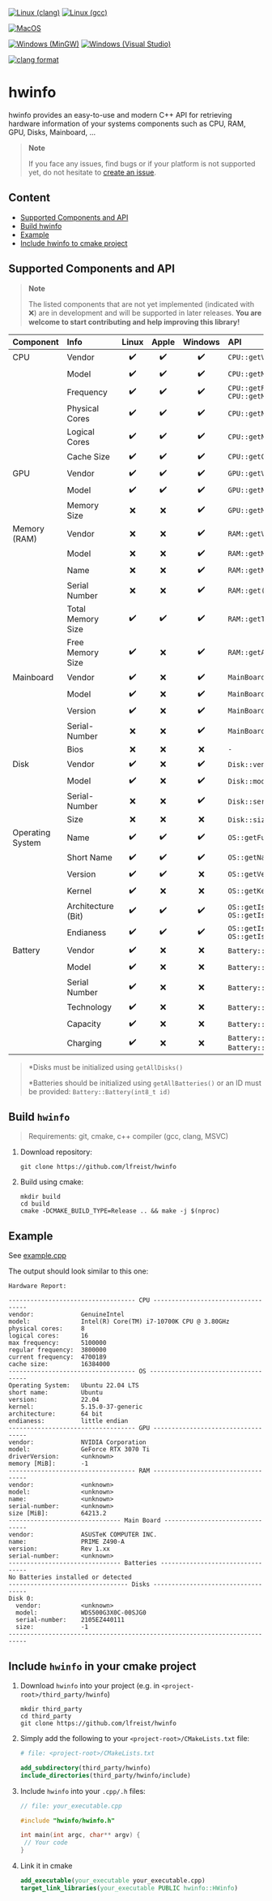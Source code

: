 [![Linux (clang)](https://github.com/lfreist/hwinfo/actions/workflows/build-linux-clang.yml/badge.svg)](https://github.com/lfreist/hwinfo/actions/workflows/build-linux-clang.yml)
[![Linux (gcc)](https://github.com/lfreist/hwinfo/actions/workflows/build-linux-gcc.yml/badge.svg)](https://github.com/lfreist/hwinfo/actions/workflows/build-linux-gcc.yml)

[![MacOS](https://github.com/lfreist/hwinfo/actions/workflows/build-macos.yml/badge.svg)](https://github.com/lfreist/hwinfo/actions/workflows/build-macos.yml)

[![Windows (MinGW)](https://github.com/lfreist/hwinfo/actions/workflows/build-windows-mingw.yml/badge.svg)](https://github.com/lfreist/hwinfo/actions/workflows/build-windows-mingw.yml)
[![Windows (Visual Studio)](https://github.com/lfreist/hwinfo/actions/workflows/build-windows-vs.yml/badge.svg)](https://github.com/lfreist/hwinfo/actions/workflows/build-windows-vs.yml)

[![clang format](https://github.com/lfreist/hwinfo/actions/workflows/format-check.yml/badge.svg)](https://github.com/lfreist/hwinfo/actions/workflows/format-check.yml)

# hwinfo

hwinfo provides an easy-to-use and modern C++ API for retrieving hardware information of your systems components such as
CPU, RAM, GPU, Disks, Mainboard, ...

> **Note**
>
> If you face any issues, find bugs or if your platform is not supported yet, do not hesitate
> to [create an issue](https://github.com/lfreist/hwinfo/issues).

## Content

* [Supported Components and API](#supported-components-and-api)
* [Build hwinfo](#build-hwinfo)
* [Example](#example)
* [Include hwinfo to cmake project](#include-hwinfo-in-your-cmake-project)

## Supported Components and API

> **Note**
>
> The listed components that are not yet implemented (indicated with ❌) are in development and will be supported in
> later releases. **You are welcome to start contributing and help improving this library!**

| Component        | Info               | Linux  | Apple | Windows | API                                                                   |
|------------------|:-------------------|:------:|:-----:|:-------:|:----------------------------------------------------------------------|
| CPU              | Vendor             |   ✔️   |  ✔️   |   ✔️    | `CPU::getVendor()`                                                    |
|                  | Model              |   ✔️   |  ✔️   |   ✔️    | `CPU::getModelName()`                                                 |
|                  | Frequency          |   ✔️   |  ✔️   |   ✔️    | `CPU::getRegularClockSpeed_kHz()` </br> `CPU::getMaxClockSpeed_kHz()` |
|                  | Physical Cores     |   ✔️   |  ✔️   |   ✔️    | `CPU::getNumPhysicalCores()`                                          |
|                  | Logical Cores      |   ✔️   |  ✔️   |   ✔️    | `CPU::getNumLogicalCores()`                                           |
|                  | Cache Size         |   ✔️   |  ✔️   |   ✔️    | `CPU::getCacheSize_Bytes()`                                           |
| GPU              | Vendor             |   ✔️   |  ✔️   |   ✔️    | `GPU::getVendor()`                                                    |
|                  | Model              |   ✔️   |  ✔️   |   ✔️    | `GPU::getName()`                                                      |
|                  | Memory Size        |   ❌    |   ❌   |   ✔️    | `GPU::getMemory_Bytes()`                                              |
| Memory (RAM)     | Vendor             |   ❌    |   ❌   |   ✔️    | `RAM::getVendor()`                                                    |
|                  | Model              |   ❌    |   ❌   |   ✔️    | `RAM::getModel()`                                                     |
|                  | Name               |   ❌    |   ❌   |   ✔️    | `RAM::getName()`                                                      |
|                  | Serial Number      |   ❌    |   ❌   |   ✔️    | `RAM::get()`                                                          |
|                  | Total Memory Size  |   ✔️   |  ✔️   |   ✔️    | `RAM::getTotalSizes_Bytes()`                                          |
|                  | Free Memory Size   |   ✔️   |   ❌   |    ✔️    | `RAM::getAvailableMemory()`                                                                   |
| Mainboard        | Vendor             |   ✔️   |   ❌   |   ✔️    | `MainBoard::getVendor()`                                              |
|                  | Model              |   ✔️   |   ❌   |   ✔️    | `MainBoard::getName()`                                                |
|                  | Version            |   ✔️   |   ❌   |   ✔️    | `MainBoard::getVersion()`                                             |
|                  | Serial-Number      |   ❌    |   ❌   |   ✔️    | `MainBoard::getSerialNumber()`                                        |
|                  | Bios               |   ❌    |   ❌   |    ❌    | `-`                                                                   |
| Disk             | Vendor             |   ✔️   |   ❌   |   ✔️    | `Disk::vendor()`*                                                     |
|                  | Model              |   ✔️   |   ❌   |   ✔️    | `Disk::model()`*                                                      |
|                  | Serial-Number      |   ❌    |   ❌   |   ✔️    | `Disk::serialNumber`*                                                 |
|                  | Size               |   ❌    |   ❌   |    ❌    | `Disk::size_Bytes()`*                                                 |
| Operating System | Name               |   ✔️   |  ✔️   |   ✔️    | `OS::getFullName()`                                                   |
|                  | Short Name         |   ✔️   |  ✔️   |   ✔️    | `OS::getName()`                                                       |
|                  | Version            |   ✔️   |  ✔️   |    ❌    | `OS::getVersion()`                                                    |
|                  | Kernel             |   ✔️   |   ❌   |    ❌    | `OS::getKernel()`                                                     |
|                  | Architecture (Bit) |   ✔️   |  ✔️   |   ✔️    | `OS::getIs32bit()` </br> `OS::getIs64bit()`                           |
|                  | Endianess          |   ✔️   |  ✔️   |   ✔️    | `OS::getIsBigEndian()` </br> `OS::getIsLittleEndian()`                |
| Battery          | Vendor             |   ✔️   |   ❌   |    ❌    | `Battery::vendor()`*                                                  |
|                  | Model              |   ✔️   |   ❌   |    ❌    | `Battery::model()`*                                                   |
|                  | Serial Number      |   ✔️   |   ❌   |    ❌    | `Battery::serialNumber()`*                                            |
|                  | Technology         |   ✔️   |   ❌   |    ❌    | `Battery::technology()`*                                              |
|                  | Capacity           |   ✔️   |   ❌   |   ️❌    | `Battery::capacity()`*                                                |
|                  | Charging           |   ✔️   |   ❌   |    ❌    | `Battery::charging()` </br> `Battery::discharging()`*                 |

> *Disks must be initialized using `getAllDisks()`
>
> *Batteries should be initialized using `getAllBatteries()` or an ID must be provided: `Battery::Battery(int8_t id)`

## Build `hwinfo`

> Requirements: git, cmake, c++ compiler (gcc, clang, MSVC)

1. Download repository:
    ```
    git clone https://github.com/lfreist/hwinfo
    ```
2. Build using cmake:
    ```
    mkdir build
    cd build
    cmake -DCMAKE_BUILD_TYPE=Release .. && make -j $(nproc)
    ```

## Example

See [example.cpp](examples/example.cpp)

The output should look similar to this one:

```
Hardware Report:

----------------------------------- CPU -----------------------------------
vendor:             GenuineIntel
model:              Intel(R) Core(TM) i7-10700K CPU @ 3.80GHz
physical cores:     8
logical cores:      16
max frequency:      5100000
regular frequency:  3800000
current frequency:  4700189
cache size:         16384000
----------------------------------- OS ------------------------------------
Operating System:   Ubuntu 22.04 LTS
short name:         Ubuntu
version:            22.04
kernel:             5.15.0-37-generic
architecture:       64 bit
endianess:          little endian
----------------------------------- GPU -----------------------------------
vendor:             NVIDIA Corporation
model:              GeForce RTX 3070 Ti
driverVersion:      <unknown>
memory [MiB]:       -1
----------------------------------- RAM -----------------------------------
vendor:             <unknown>
model:              <unknown>
name:               <unknown>
serial-number:      <unknown>
size [MiB]:         64213.2
------------------------------- Main Board --------------------------------
vendor:             ASUSTeK COMPUTER INC.
name:               PRIME Z490-A
version:            Rev 1.xx
serial-number:      <unknown>
------------------------------- Batteries ---------------------------------
No Batteries installed or detected
--------------------------------- Disks -----------------------------------
Disk 0:
  vendor:           <unknown>
  model:            WDS500G3X0C-00SJG0
  serial-number:    2105EZ440111
  size:             -1
---------------------------------------------------------------------------
```

## Include `hwinfo` in your cmake project

1. Download `hwinfo` into your project (e.g. in `<project-root>/third_party/hwinfo`)
    ```
    mkdir third_party
    cd third_party
    git clone https://github.com/lfreist/hwinfo
    ```
2. Simply add the following to your `<project-root>/CMakeLists.txt` file:
    ```cmake
    # file: <project-root>/CMakeLists.txt
    
    add_subdirectory(third_party/hwinfo)
    include_directories(third_party/hwinfo/include)
    ```
3. Include `hwinfo` into your `.cpp/.h` files:
    ```c++
    // file: your_executable.cpp
    
    #include "hwinfo/hwinfo.h"

   int main(int argc, char** argv) {
     // Your code
   }
    ```
4. Link it in cmake
    ```cmake
    add_executable(your_executable your_executable.cpp)
    target_link_libraries(your_executable PUBLIC hwinfo::HWinfo)
    ```
